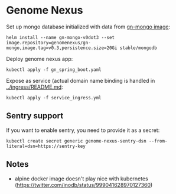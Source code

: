 # Genome Nexus
Set up mongo database initialized with data from [gn-mongo image](https://hub.docker.com/r/genomenexus/gn-mongo/tags/):
```
helm install --name gn-mongo-v0dot3 --set image.repository=genomenexus/gn-mongo,image.tag=v0.3,persistence.size=20Gi stable/mongodb
```
Deploy genome nexus app:
```
kubectl apply -f gn_spring_boot.yaml
```
Expose as service (actual domain name binding is handled in [../ingress/README.md](../ingress/README.md):
```
kubectl apply -f service_ingress.yml
```

## Sentry support
If you want to enable sentry, you need to provide it as a secret:
```
kubectl create secret generic genome-nexus-sentry-dsn --from-literal=dsn=https://sentry-key
```

## Notes
- alpine docker image doesn't play nice with kubernetes (https://twitter.com/inodb/status/999041628970127360)
